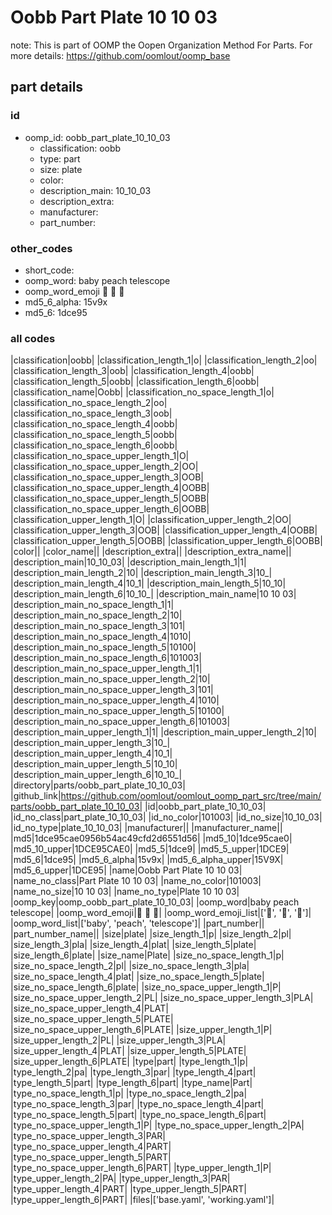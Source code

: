 # Oobb Part Plate 10 10 03  

note: This is part of OOMP the Oopen Organization Method For Parts. For more details: https://github.com/oomlout/oomp_base

##  part details





### id
* oomp_id: oobb_part_plate_10_10_03
  * classification: oobb
  * type: part
  * size: plate
  * color: 
  * description_main: 10_10_03
  * description_extra: 
  * manufacturer: 
  * part_number: 

### other_codes
* short_code: 
* oomp_word: baby peach telescope
* oomp_word_emoji :baby: :peach: :telescope:
* md5_6_alpha: 15v9x
* md5_6: 1dce95

### all codes 
|classification|oobb|
|classification_length_1|o|
|classification_length_2|oo|
|classification_length_3|oob|
|classification_length_4|oobb|
|classification_length_5|oobb|
|classification_length_6|oobb|
|classification_name|Oobb|
|classification_no_space_length_1|o|
|classification_no_space_length_2|oo|
|classification_no_space_length_3|oob|
|classification_no_space_length_4|oobb|
|classification_no_space_length_5|oobb|
|classification_no_space_length_6|oobb|
|classification_no_space_upper_length_1|O|
|classification_no_space_upper_length_2|OO|
|classification_no_space_upper_length_3|OOB|
|classification_no_space_upper_length_4|OOBB|
|classification_no_space_upper_length_5|OOBB|
|classification_no_space_upper_length_6|OOBB|
|classification_upper_length_1|O|
|classification_upper_length_2|OO|
|classification_upper_length_3|OOB|
|classification_upper_length_4|OOBB|
|classification_upper_length_5|OOBB|
|classification_upper_length_6|OOBB|
|color||
|color_name||
|description_extra||
|description_extra_name||
|description_main|10_10_03|
|description_main_length_1|1|
|description_main_length_2|10|
|description_main_length_3|10_|
|description_main_length_4|10_1|
|description_main_length_5|10_10|
|description_main_length_6|10_10_|
|description_main_name|10 10 03|
|description_main_no_space_length_1|1|
|description_main_no_space_length_2|10|
|description_main_no_space_length_3|101|
|description_main_no_space_length_4|1010|
|description_main_no_space_length_5|10100|
|description_main_no_space_length_6|101003|
|description_main_no_space_upper_length_1|1|
|description_main_no_space_upper_length_2|10|
|description_main_no_space_upper_length_3|101|
|description_main_no_space_upper_length_4|1010|
|description_main_no_space_upper_length_5|10100|
|description_main_no_space_upper_length_6|101003|
|description_main_upper_length_1|1|
|description_main_upper_length_2|10|
|description_main_upper_length_3|10_|
|description_main_upper_length_4|10_1|
|description_main_upper_length_5|10_10|
|description_main_upper_length_6|10_10_|
|directory|parts/oobb_part_plate_10_10_03|
|github_link|https://github.com/oomlout/oomlout_oomp_part_src/tree/main/parts/oobb_part_plate_10_10_03|
|id|oobb_part_plate_10_10_03|
|id_no_class|part_plate_10_10_03|
|id_no_color|101003|
|id_no_size|10_10_03|
|id_no_type|plate_10_10_03|
|manufacturer||
|manufacturer_name||
|md5|1dce95cae0956b54ac49cfd2d6551d56|
|md5_10|1dce95cae0|
|md5_10_upper|1DCE95CAE0|
|md5_5|1dce9|
|md5_5_upper|1DCE9|
|md5_6|1dce95|
|md5_6_alpha|15v9x|
|md5_6_alpha_upper|15V9X|
|md5_6_upper|1DCE95|
|name|Oobb Part Plate 10 10 03|
|name_no_class|Part Plate 10 10 03|
|name_no_color|101003|
|name_no_size|10 10 03|
|name_no_type|Plate 10 10 03|
|oomp_key|oomp_oobb_part_plate_10_10_03|
|oomp_word|baby peach telescope|
|oomp_word_emoji|:baby: :peach: :telescope:|
|oomp_word_emoji_list|[':baby:', ':peach:', ':telescope:']|
|oomp_word_list|['baby', 'peach', 'telescope']|
|part_number||
|part_number_name||
|size|plate|
|size_length_1|p|
|size_length_2|pl|
|size_length_3|pla|
|size_length_4|plat|
|size_length_5|plate|
|size_length_6|plate|
|size_name|Plate|
|size_no_space_length_1|p|
|size_no_space_length_2|pl|
|size_no_space_length_3|pla|
|size_no_space_length_4|plat|
|size_no_space_length_5|plate|
|size_no_space_length_6|plate|
|size_no_space_upper_length_1|P|
|size_no_space_upper_length_2|PL|
|size_no_space_upper_length_3|PLA|
|size_no_space_upper_length_4|PLAT|
|size_no_space_upper_length_5|PLATE|
|size_no_space_upper_length_6|PLATE|
|size_upper_length_1|P|
|size_upper_length_2|PL|
|size_upper_length_3|PLA|
|size_upper_length_4|PLAT|
|size_upper_length_5|PLATE|
|size_upper_length_6|PLATE|
|type|part|
|type_length_1|p|
|type_length_2|pa|
|type_length_3|par|
|type_length_4|part|
|type_length_5|part|
|type_length_6|part|
|type_name|Part|
|type_no_space_length_1|p|
|type_no_space_length_2|pa|
|type_no_space_length_3|par|
|type_no_space_length_4|part|
|type_no_space_length_5|part|
|type_no_space_length_6|part|
|type_no_space_upper_length_1|P|
|type_no_space_upper_length_2|PA|
|type_no_space_upper_length_3|PAR|
|type_no_space_upper_length_4|PART|
|type_no_space_upper_length_5|PART|
|type_no_space_upper_length_6|PART|
|type_upper_length_1|P|
|type_upper_length_2|PA|
|type_upper_length_3|PAR|
|type_upper_length_4|PART|
|type_upper_length_5|PART|
|type_upper_length_6|PART|
|files|['base.yaml', 'working.yaml']|
